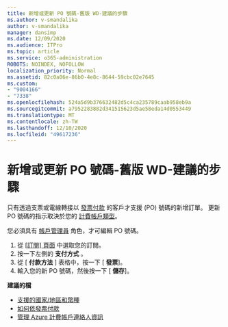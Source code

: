 ```yaml
---
title: 新增或更新 PO 號碼-舊版 WD-建議的步驟
ms.author: v-smandalika
author: v-smandalika
manager: dansimp
ms.date: 12/09/2020
ms.audience: ITPro
ms.topic: article
ms.service: o365-administration
ROBOTS: NOINDEX, NOFOLLOW
localization_priority: Normal
ms.assetid: 82c0a06e-86b0-4e8c-8644-59cbc02e7645
ms.custom:
- "9004166"
- "7338"
ms.openlocfilehash: 524a5d9b376632482d5c4ca235789caab958eb9a
ms.sourcegitcommit: a7952283882d341515623d5ae58eda14d0553449
ms.translationtype: MT
ms.contentlocale: zh-TW
ms.lasthandoff: 12/10/2020
ms.locfileid: "49617236"
---
```

# <a name="add-or-update-po-number---legacy-wd---recommended-steps"></a>新增或更新 PO 號碼-舊版 WD-建議的步驟

只有透過支票或電線轉接以 [發票付款](https://docs.microsoft.com/azure/cost-management-billing/manage/pay-by-invoice) 的客戶才支援 (PO) 號碼的新增訂單。 更新 PO 號碼的指示取決於您的 [計費帳戶類型](https://docs.microsoft.com/azure/cost-management-billing/manage/view-all-accounts)。

您必須具有 [帳戶管理員](https://docs.microsoft.com/azure/role-based-access-control/rbac-and-directory-admin-roles) 角色，才可編輯 PO 號碼。

1. 從 [ [訂閱] 頁面](https://ms.portal.azure.com/#blade/Microsoft_Azure_Billing/SubscriptionsBlade) 中選取您的訂閱。
2. 按一下左側的 **支付方式** 。
3. 從 [ **付款方法** ] 表格中，按一下 [ **發票**]。 
4. 輸入您的新 PO 號碼，然後按一下 [ **儲存**]。

**建議的檔**

- [支援的國家/地區和幣種](https://azure.microsoft.com/en-us/pricing/faq/) 
- [如何依發票付款](https://docs.microsoft.com/azure/cost-management-billing/manage/pay-by-invoice) 
- [管理 Azure 計費帳戶連絡人資訊](https://docs.microsoft.com/azure/cost-management-billing/manage/change-azure-account-profile)


